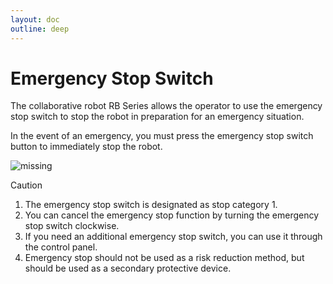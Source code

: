 ```yaml
---
layout: doc
outline: deep
---
```


# Emergency Stop Switch

The collaborative robot RB Series allows the operator to use the emergency stop switch to stop the robot in preparation for an emergency situation.

In the event of an emergency, you must press the emergency stop switch button to immediately stop the robot.

![missing](/manual/common/safety_function/5.png)

<div class="warning custom-block">
  <p class="custom-block-title">Caution</p>
  <ol>
    <li>
      The emergency stop switch is designated as stop category 1.
    </li>
    <li>
      You can cancel the emergency stop function by turning the emergency stop switch clockwise.
    </li>
    <li>
      If you need an additional emergency stop switch, you can use it through the control panel.
    </li>
    <li>
      Emergency stop should not be used as a risk reduction method, but should be used as a secondary protective device.
    </li>
  </ol>
</div>
